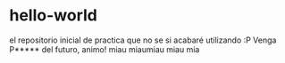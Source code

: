 # hello-world
el repositorio inicial de practica que no se si acabaré utilizando :P Venga P***** del futuro, animo!
miau
miaumiau
miau
mia
